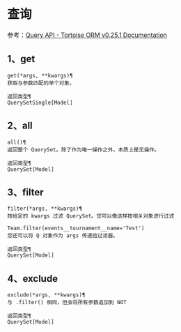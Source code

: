 # 查询
参考：[Query API - Tortoise ORM v0.25.1 Documentation](https://tortoise.github.io/query.html)
## 1、get
```
get(*args, **kwargs)¶
获取与参数匹配的单个对象。

返回类型¶
QuerySetSingle[Model]
```
## 2、all
```
all()¶
返回整个 QuerySet。除了作为唯一操作之外，本质上是无操作。

返回类型¶
QuerySet[Model]
```
## 3、filter
```
filter(*args, **kwargs)¶
按给定的 kwargs 过滤 QuerySet。您可以像这样按相关对象进行过滤

Team.filter(events__tournament__name='Test')
您还可以将 Q 对象作为 args 传递给过滤器。

返回类型¶
QuerySet[Model]
```
## 4、exclude
```
exclude(*args, **kwargs)¶
与 .filter() 相同，但会将所有参数追加到 NOT

返回类型¶
QuerySet[Model]
```